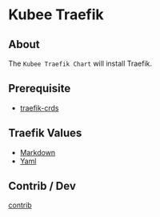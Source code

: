 # Kubee Traefik 


## About
The `Kubee Traefik Chart` will install Traefik. 

## Prerequisite

* [traefik-crds](../traefik-crds/README.md)

## Traefik Values

* [Markdown](https://github.com/traefik/traefik-helm-chart/blob/master/traefik/VALUES.md)
* [Yaml](https://github.com/traefik/traefik-helm-chart/blob/master/traefik/values.yaml)



## Contrib / Dev

[contrib](contrib.md)